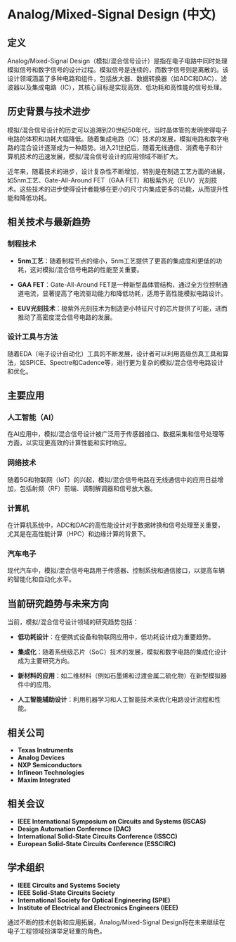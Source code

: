 # Analog/Mixed-Signal Design (中文)

## 定义

Analog/Mixed-Signal Design（模拟/混合信号设计）是指在电子电路中同时处理模拟信号和数字信号的设计过程。模拟信号是连续的，而数字信号则是离散的。该设计领域涵盖了多种电路和组件，包括放大器、数据转换器（如ADC和DAC）、滤波器以及集成电路（IC），其核心目标是实现高效、低功耗和高性能的信号处理。

## 历史背景与技术进步

模拟/混合信号设计的历史可以追溯到20世纪50年代，当时晶体管的发明使得电子电路的体积和功耗大幅降低。随着集成电路（IC）技术的发展，模拟电路和数字电路的混合设计逐渐成为一种趋势。进入21世纪后，随着无线通信、消费电子和计算机技术的迅速发展，模拟/混合信号设计的应用领域不断扩大。

近年来，随着技术的进步，设计复杂性不断增加，特别是在制造工艺方面的进展，如5nm工艺、Gate-All-Around FET（GAA FET）和极紫外光（EUV）光刻技术。这些技术的进步使得设计者能够在更小的尺寸内集成更多的功能，从而提升性能和降低功耗。

## 相关技术与最新趋势

### 制程技术

- **5nm工艺**：随着制程节点的缩小，5nm工艺提供了更高的集成度和更低的功耗，这对模拟/混合信号电路的性能至关重要。
  
- **GAA FET**：Gate-All-Around FET是一种新型晶体管结构，通过全方位控制通道电流，显著提高了电流驱动能力和降低功耗，适用于高性能模拟电路设计。

- **EUV光刻技术**：极紫外光刻技术为制造更小特征尺寸的芯片提供了可能，进而推动了高密度混合信号电路的发展。

### 设计工具与方法

随着EDA（电子设计自动化）工具的不断发展，设计者可以利用高级仿真工具和算法，如SPICE、Spectre和Cadence等，进行更为复杂的模拟/混合信号电路设计和优化。

## 主要应用

### 人工智能（AI）

在AI应用中，模拟/混合信号设计被广泛用于传感器接口、数据采集和信号处理等方面，以实现更高效的计算性能和实时响应。

### 网络技术

随着5G和物联网（IoT）的兴起，模拟/混合信号电路在无线通信中的应用日益增加，包括射频（RF）前端、调制解调器和信号放大器。

### 计算机

在计算机系统中，ADC和DAC的高性能设计对于数据转换和信号处理至关重要，尤其是在高性能计算（HPC）和边缘计算的背景下。

### 汽车电子

现代汽车中，模拟/混合信号电路用于传感器、控制系统和通信接口，以提高车辆的智能化和自动化水平。

## 当前研究趋势与未来方向

当前，模拟/混合信号设计领域的研究趋势包括：

- **低功耗设计**：在便携式设备和物联网应用中，低功耗设计成为重要趋势。
  
- **集成化**：随着系统级芯片（SoC）技术的发展，模拟和数字电路的集成化设计成为主要研究方向。

- **新材料的应用**：如二维材料（例如石墨烯和过渡金属二硫化物）在新型模拟器件中的应用。

- **人工智能辅助设计**：利用机器学习和人工智能技术来优化电路设计流程和性能。

## 相关公司

- **Texas Instruments**
- **Analog Devices**
- **NXP Semiconductors**
- **Infineon Technologies**
- **Maxim Integrated**

## 相关会议

- **IEEE International Symposium on Circuits and Systems (ISCAS)**
- **Design Automation Conference (DAC)**
- **International Solid-State Circuits Conference (ISSCC)**
- **European Solid-State Circuits Conference (ESSCIRC)**

## 学术组织

- **IEEE Circuits and Systems Society**
- **IEEE Solid-State Circuits Society**
- **International Society for Optical Engineering (SPIE)**
- **Institute of Electrical and Electronics Engineers (IEEE)**

通过不断的技术创新和应用拓展，Analog/Mixed-Signal Design将在未来继续在电子工程领域扮演举足轻重的角色。